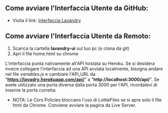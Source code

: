 ## Come avviare l'Interfaccia Utente da GitHub:
* Visita il link: [Interfaccia Lavandry](https://is-g22.github.io/lavandry-ui/#/)


## Come avviare l'Interfaccia Utente da Remoto:
1. Scarica la cartella **lavandry-ui** sul tuo pc (o clona da git)
2. Apri il file home.html su chrome

L'interfaccia punta nativamente all'API hostata su Heroku.
Se si desidera invece collegare l'interfaccia ad una API avviata localmente, bisogna andare nel file *variables.js* e cambiare l'API_URL da "**https://lavadry.herokuapp.com/api/**" a "**http://localhost:3000/api/**". Se avete utilizzato una porta diversa dalla porta 3000 per l'API, ricordatevi di inserire la porta corretta.
* NOTA: Le Cors Policies bloccano l'uso di LottieFiles se si apre solo il file html da Chrome. Conviene avviare la pagina da Live Server.

